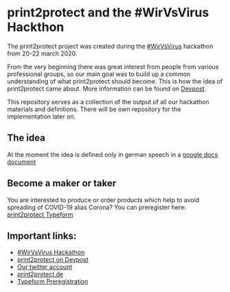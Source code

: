 # print2protect and the #WirVsVirus Hackthon

The print2protect project was created during the [#WirVsVirus](https://wirvsvirushackathon.org/) hackathon from 20-22 march 2020.

From the very beginning there was great interest from people from various professional groups, so our main goal was to build up a common understanding of what print2protect should become. This is how the idea of print2protect came about. More information can be found on [Devpost](https://devpost.com/software/05_hilfsmittelverteilung_3d-druck-platform).

This repository serves as a collection of the output of all our hackathon materials and definitions. There will be own repository for the implementation later on.

## The idea

At the moment the idea is defined only in german speech in a [google docs document](https://docs.google.com/document/d/15slopwhoA8_hV5Ji-oie93dJxsXuA-0LBNdZodec8Ck)

## Become a maker or taker

You are interested to produce or order products which help to avoid spreading of COVID-19 alias Corona? You can preregister here: [print2protect Typeform](https://info743967.typeform.com/to/o8l610)

## Important links:
- [#WirVsVirus Hackathon](https://wirvsvirushackathon.org/)
- [print2protect on Devpost](https://devpost.com/software/05_hilfsmittelverteilung_3d-druck-platform)
- [Our twitter account](https://twitter.com/print2protect)
- [print2protect.de](https://print2protect.de)
- [Typeform Preregistration](https://info743967.typeform.com/to/o8l610)